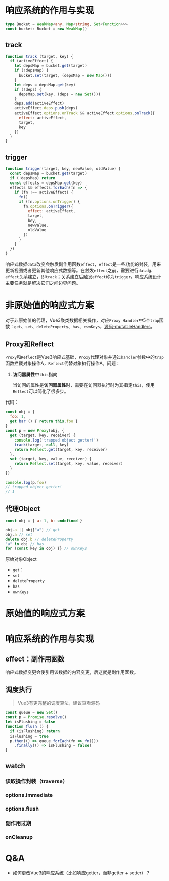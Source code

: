# 响应系统的作用与实现

```ts
type Bucket = WeakMap<any, Map<string, Set<Function>>>
const bucket: Bucket = new WeakMap()
```

## track



```js
function track (target, key) {
  if (activeEffect) {
    let depsMap = bucket.get(target)
    if (!depsMap) {
      bucket.set(target, (depsMap = new Map()))
    }
    let deps = depsMap.get(key)
    if (!deps) {
      depsMap.set(key, (deps = new Set()))
    }
    deps.add(activeEffect)
    activeEffect.deps.push(deps)
    activeEffect.options.onTrack && activeEffect.options.onTrack({
      effect: activeEffect,
      target,
      key
    })
  }
}
```

## trigger

```js
function trigger(target, key, newValue, oldValue) {
  const depsMap = bucket.get(target)
  if (!depsMap) return
  const effects = depsMap.get(key)
  effects && effects.forEach(fn => {
    if (fn !== activeEffect) {
      fn()
      if (fn.options.onTrigger) {
        fn.options.onTrigger({
          effect: activeEffect,
          target,
          key,
          newValue,
          oldValue
        })
      }
    }
  })
}
```

<!-- 这里的总结需要不断补充 -->
响应式数据`data`改变会触发副作用函数`effect`，`effect`是一些功能的封装，用来更新视图或者更新其他响应式数据等。在触发`effect`之前，需要进行`data`与`effect`关系建立，即`track`；关系建立后触发`effect`称为`trigger`。响应系统设计主要任务就是解决它们之间边界问题。

# 非原始值的响应式方案

对于非原始值的代理，Vue3聚类数据相关操作，对应`Proxy Handler`中5个`trap`函数：`get`、`set`、`deleteProperty`、`has`、`ownKeys`，[源码-mutableHandlers](https://github.com/vuejs/core/blob/main/packages/reactivity/src/baseHandlers.ts)。

## Proxy和Reflect

`Proxy`和`Reflect`是Vue3响应式基础，`Proxy`代理对象并通过`handler`参数中的`trap`函数拦截对象操作A，`Reflect`代替对象执行操作A。问题：

1. **访问器属性**中`this`指向

    当访问的属性是**访问器属性**时，需要在访问器执行时为其指定`this`，使用`Reflect`可以简化了很多步。


代码：

```js
const obj = {
  foo: 1,
  get bar () { return this.foo }
}
const p = new Proxy(obj, {
  get (target, key, receiver) {
    console.log('trapped object getter!')
    track(target, null, key)
    return Reflect.get(target, key, receiver) 
  },
  set (target, key, value, receiver) {
    return Reflect.set(target, key, value, receiver)
  }
})

console.log(p.foo) 
// trapped object getter!
// 1
```

## 代理Object

```js
const obj = { a: 1, b: undefined }

obj.a || obj["a"] // get
obj.a // set
delete obj.b // deleteProperty
"a" in obj // has
for (const key in obj) {} // ownKeys
```

原始对象Object
- `get`：
- `set`
- `deleteProperty`
- `has`
- `ownKeys`



# 原始值的响应式方案



# 响应系统的作用与实现

## effect：副作用函数

响应式数据变更会使引用该数据的内容变更，后这就是副作用函数。

## 调度执行
> Vue3有更完整的调度算法，建议查看源码

```js
const queue = new Set()
const p = Promise.resolve()
let isFlushing = false
function flush () {
  if (isFlushing) return
  isFlushing = true
  p.then(() => queue.forEach(fn => fn()))
    .finally(() => isFlushing = false)
}
```

## watch
### 读取操作封装（traverse）
### options.immediate
### options.flush
### 副作用过期
### onCleanup


# Q&A

- 如何更改Vue3的响应系统（比如响应getter，而非getter + setter）？